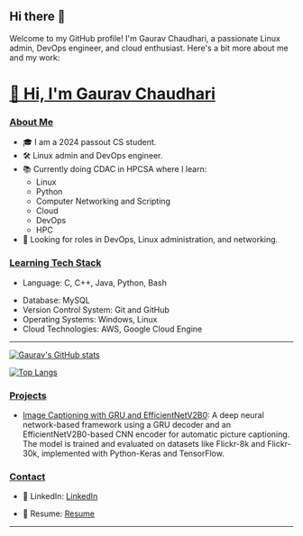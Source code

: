 ## Hi there 👋

Welcome to my GitHub profile! I'm Gaurav Chaudhari, a passionate Linux admin, DevOps engineer, and cloud enthusiast. Here's a bit more about me and my work:

<!--
**gauravchaudhari7165/gauravchaudhari7165** is a ✨ _special_ ✨ repository because its `README.md` (this file) appears on your GitHub profile.

Here are some ideas to get you started:

- 🔭 I’m currently working on ...
- 🌱 I’m currently learning ...
- 👯 I’m looking to collaborate on ...
- 🤔 I’m looking for help with ...
- 💬 Ask me about ...
- 📫 How to reach me: ...
- 😄 Pronouns: ...
- ⚡ Fun fact: ...
-->

<h1><a href="https://github.com/gauravchaudhari7165#-hi-im--gaurav-chaudhari" >👋 Hi, I'm Gaurav Chaudhari<a></h1>
<!-- <hr> -->
<!-- Glad you visited my GitHub repositories -->

<h3><a href="https://github.com/gauravchaudhari7165#about-me" >About Me</a></h3>

- 🎓 I am a 2024 passout CS student.
- 🛠️ Linux admin and DevOps engineer.
- 📚 Currently doing CDAC in HPCSA where I learn:
    - Linux
    - Python
    - Computer Networking and Scripting
    - Cloud
    - DevOps
    - HPC
- 🚀 Looking for roles in DevOps, Linux administration, and networking.

<!-- - 🌱 I’m an emerging full-stack developer trying to specialize in React, Express, Node, Flask, Python
- 👩🏻‍💻 Currently volunteering at [HackForLA](https://www.hackforla.org) as a frontend developer
- 🚀 Looking for frontend/ full-stack software engineering position. -->

<h3><a href="https://github.com/gauravchaudhari7165#tech-stack" >Learning Tech Stack</a></h3>

- Language: C, C++, Java, Python, Bash
<!-- - Frontend: React, Bootstrap, SASS, Tailwind-CSS, JQuery
- Backend: Node.js, Express.js, Django -->
- Database: MySQL
- Version Control System: Git and GitHub
- Operating Systems: Windows, Linux
- Cloud Technologies: AWS, Google Cloud Engine

<!-- <h3><a href="https://github.com/gauravchaudhari7165#other-skills" >Other Skills</a></h3>

- Canva
- Adobe Photoshop -->

<hr>

[![Gaurav's GitHub stats](https://github-readme-stats.vercel.app/api?username=gauravchaudhari7165&show_icons=true&theme=transparent&hide_rank=true)](https://github.com/anuraghazra/github-readme-stats)

[![Top Langs](https://github-readme-stats.vercel.app/api/top-langs/?username=gauravchaudhari7165&layout=donut&theme=transparent)](https://github.com/anuraghazra/github-readme-stats)

<h3><a href="https://github.com/gauravchaudhari7165#projects" >Projects</a></h3>

- [Image Captioning with GRU and EfficientNetV2B0](https://github.com/gauravchaudhari7165/Image-Captioning):
 A deep neural network-based framework using a GRU decoder and an EfficientNetV2B0-based CNN encoder for automatic picture captioning. The model is trained and evaluated on datasets like Flickr-8k and Flickr-30k, implemented with Python-Keras and TensorFlow.
<!-- - [Project 2](https://github.com/gauravchaudhari7165/project2): Brief description of project 2.
- [Project 3](https://github.com/gauravchaudhari7165/project3): Brief description of project 3. -->

<h3><a href="https://github.com/gauravchaudhari7165#contact" >Contact</a></h3>

<!-- - 📫 How to reach me: [Email](mailto:your-email@example.com) -->
- 💼 LinkedIn: [LinkedIn](https://www.linkedin.com/in/gauravchaudhari7165/)
<!-- - 🌐 Portfolio: [Your Portfolio](https://your-portfolio.com) -->
- 📄 Resume: [Resume](https://drive.google.com/your-resume-link)

<hr>



